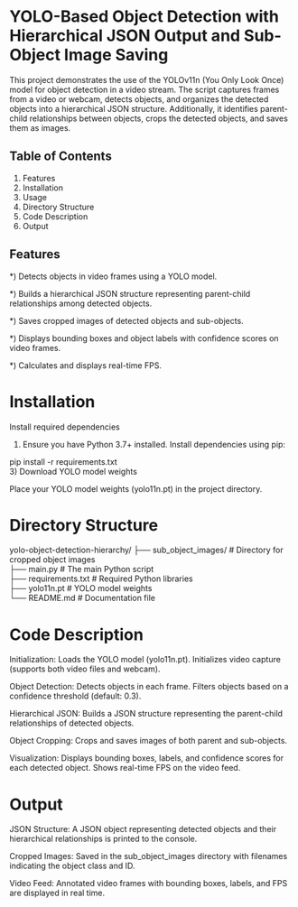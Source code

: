# YOLO-Based Object Detection with Hierarchical JSON Output and Sub-Object Image Saving
This project demonstrates the use of the YOLOv11n (You Only Look Once) model for object detection in a video stream. The script captures frames from a video or webcam, detects objects, and organizes the detected objects into a hierarchical JSON structure. Additionally, it identifies parent-child relationships between objects, crops the detected objects, and saves them as images.
## Table of Contents
1) Features
2) Installation
3) Usage
4) Directory Structure
5) Code Description
6) Output

## Features
*) Detects objects in video frames using a YOLO model.

*) Builds a hierarchical JSON structure representing parent-child relationships among detected objects.

*) Saves cropped images of detected objects and sub-objects.

*) Displays bounding boxes and object labels with confidence scores on video frames.

*) Calculates and displays real-time FPS.
# Installation
Install required dependencies
1) Ensure you have Python 3.7+ installed. Install dependencies using pip:
   
pip install -r requirements.txt  
3) Download YOLO model weights

Place your YOLO model weights (yolo11n.pt) in the project directory.
# Directory Structure
yolo-object-detection-hierarchy/
├── sub_object_images/      # Directory for cropped object images  
├── main.py                 # The main Python script  
├── requirements.txt        # Required Python libraries  
├── yolo11n.pt              # YOLO model weights  
└── README.md               # Documentation file  
# Code Description
Initialization:
Loads the YOLO model (yolo11n.pt).
Initializes video capture (supports both video files and webcam).

Object Detection:
Detects objects in each frame.
Filters objects based on a confidence threshold (default: 0.3).

Hierarchical JSON:
Builds a JSON structure representing the parent-child relationships of detected objects.

Object Cropping:
Crops and saves images of both parent and sub-objects.

Visualization:
Displays bounding boxes, labels, and confidence scores for each detected object.
Shows real-time FPS on the video feed.

# Output
JSON Structure:
A JSON object representing detected objects and their hierarchical relationships is printed to the console.

Cropped Images:
Saved in the sub_object_images directory with filenames indicating the object class and ID.

Video Feed:
Annotated video frames with bounding boxes, labels, and FPS are displayed in real time.

























